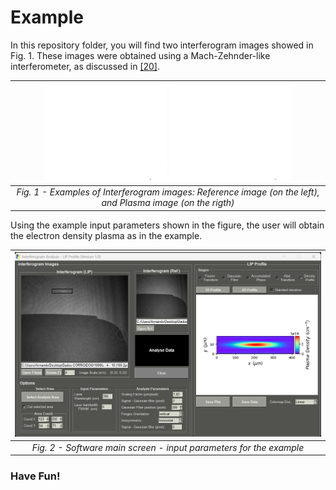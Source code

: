 # Example #
In this repository folder, you will find two interferogram images showed in Fig. 1. These images were obtained using a Mach-Zehnder-like interferometer, as discussed in [[20]](https://github.com/JhonathaRicardo/InterferometryAnalysis_LIP/blob/main/README.md#reference).

|<img src = 'interferogram (reference).png' width='40%'> <img src = 'interferogram (plasma).png' width='40%'> |
|:--:| 
| *Fig. 1 - Examples of Interferogram images: Reference image (on the left), and Plasma image (on the rigth)* |

Using the example input parameters shown in the figure, the user will obtain the electron density plasma as in the example.

|<img src = 'example of analysis (software screen).png'> |
|:--:| 
| *Fig. 2 - Software main screen - input parameters for the example* |

### Have Fun! ###
